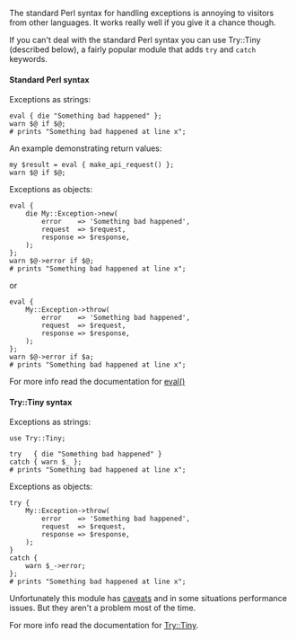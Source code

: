 The standard Perl syntax for handling exceptions is annoying to visitors from
other languages.  It works really well if you give it a chance though.

If you can't deal with the standard Perl syntax you can use Try::Tiny (described below), a
fairly popular module that adds `try` and `catch` keywords.  

#### Standard Perl syntax

Exceptions as strings:

    eval { die "Something bad happened" };
    warn $@ if $@; 
    # prints "Something bad happened at line x";

An example demonstrating return values:

    my $result = eval { make_api_request() };
    warn $@ if $@;


Exceptions as objects:

    eval {
        die My::Exception->new(
            error    => 'Something bad happened',
            request  => $request,
            response => $response,
        );
    };
    warn $@->error if $@;
    # prints "Something bad happened at line x";

or

    eval {
        My::Exception->throw(
            error    => 'Something bad happened',
            request  => $request,
            response => $response,
        );
    };
    warn $@->error if $a;
    # prints "Something bad happened at line x";


For more info read the documentation for [eval()](http://perldoc.perl.org/functions/eval.html)
    

#### Try::Tiny syntax

Exceptions as strings:

    use Try::Tiny;

    try   { die "Something bad happened" }
    catch { warn $_ };
    # prints "Something bad happened at line x";


Exceptions as objects:

    try {
        My::Exception->throw(
            error    => 'Something bad happened',
            request  => $request,
            response => $response,
        );
    }
    catch {
        warn $_->error;
    };
    # prints "Something bad happened at line x";



Unfortunately this
module has [caveats](https://metacpan.org/pod/Try::Tiny#CAVEATS) and in some
situations performance issues.  But they aren't a problem most of the time.

For more info read the documentation for [Try::Tiny](https://metacpan.org/pod/Try::Tiny).
